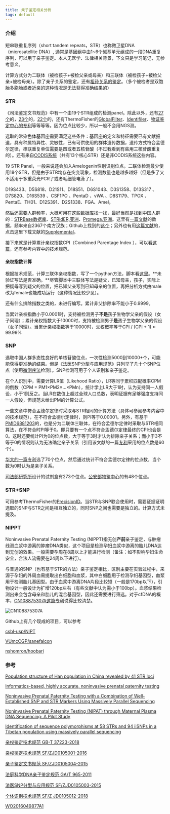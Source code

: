```yaml
---
title: 亲子鉴定相关分析
tags: default
---
```


### 介绍

短串联重复序列（short tandem repeats，STR）也称微卫星DNA（microsatellite DNA）, 通常是基因组中由1~6个碱基单元组成的一段DNA重复序列，可以用于亲子鉴定。本人无医学、法律相关背景，下文只是学习笔记，无参考意义。

计算方式分为二联体（被检孩子+被检父亲或母亲）和三联体（被检孩子+被检父亲+被检母亲）。除了亲子关系的鉴定，还有[祖孙关系的鉴定](http://www.moj.gov.cn/news/download/file/file/20190815/1565869722167038371.pdf)。（多个被检者是双胞胎多胞胎或者近亲的这种情况是无法获得准确结果的）


### STR

《司法鉴定文书规范》中有一个由19个STR组成的检测panel。除此以外，还有[27个](https://patentimages.storage.googleapis.com/a5/f5/80/a131efdefd0ac4/CN104946632A.pdf)的，[23个](http://www.microread.com/foServen/7-893-335.html)的，[22个](https://www.jfsmonline.com/article.asp?issn=2349-5014;year=2018;volume=4;issue=3;spage=122;epage=128;aulast=Fu)的，还有ThermoFisher的[GlobalFIlter](https://assets.thermofisher.cn/TFS-Assets/GSD/brochures/globalfiler-str-brochure.pdf)、[Identifiler](https://assets.thermofisher.cn/TFS-Assets/LSG/manuals/cms_041201.pdf)、[物证鉴定中心的专利](https://patentimages.storage.googleapis.com/1d/4b/7b/a2bfaee19b154c/CN105441534B.pdf)等等等等。因为位点比较少，所以一般不会用NGS测。

选取的常染色体基因座需要满足这些条件：基因座的定义和特征需要已有文献报道，具有种属特异性、灵敏性，已有可供使用的群体遗传数据，遗传方式符合孟德尔定律，串联重复单位需要是四或者五核苷酸（不过我看到有些用三核苷酸重复的）。还有来自[CODIS系统](https://en.wikipedia.org/wiki/Combined_DNA_Index_System)（共有13个核心STR）还是非CODIS系统这些内容。

19 STR Panel，一般来说还会加入Amelogenin性别识别位点。二联体检测最少使用18个STR，但是由于STR均存在突变现象，检测数量也是越多越好（但是多了又不适用于多重荧光PCR了或者毛细管电泳了）。

D19S433、D5S818、D21S11、D18S51、D6S1043、D3S1358、D13S317 、D7S820、D16S539 、CSF1PO 、PentaD 、vWA 、D8S1179、TPOX 、PentaE、TH01、D12S391、D2S1338、FGA、Amel。

然后还需要人群频率，大概可用在这些数据库找一找，最好当然是找到中国人群的：[STRBase数据库](https://strbase.nist.gov/str_fact.htm,美国)、[STRidER,亚洲](https://strider.online/frequencies)、[Promega,亚洲](https://www.promega.com.cn/products/pm/genetic-identity/population-statistics/allele-frequencies/)。这里有[一篇文献](https://europepmc.org/article/pmc/pmc6779668)的数据，频率来自2367个南方汉族；Github上找到的[这个](https://github.com/T1me/MPTK/blob/main/frequency.yml)；另外也有用[这篇文献](https://pubmed.ncbi.nlm.nih.gov/31905040/)的，点击这里下载文献的[Supplemental](https://www.tandfonline.com/doi/suppl/10.1080/03014460.2019.1705391/suppl_file/iahb_a_1705391_sm0479.zip)。

接下来就是计算累计亲权指数CPI（Combined Parentage Index ），可以看[这篇](https://www.promega.com/-/media/files/resources/conference-proceedings/ishi-15/parentage-and-mixture-statistics-workshop/introductiontoparentagestatistics.pdf?la=en)，还有参考内容中的技术规范。



#### 亲权指数计算

根据技术规范，计算三联体亲权指数，写了一个python方法，脚本看[这里](https://github.com/pzweuj/practice/blob/master/python/PaternityIndex/calculate_CPI.py)。**未验证写法是否准确。**尽管脚本中三联体写法是疑父，已知母亲，孩子，实际上把疑母写到疑父的位置，把已知父亲写到已知母亲的位置，再把分析方式由male改为female也能成功运行（这种情况比较少见）。

还有什么排除指数之类的，未进行编写。累计非父排除率不能小于0.9999。

当累计亲权指数小于0.0001时，支持被检测男子**不是**孩子生物学父亲的假设（女子同理）；累计亲权指数大于10000时，支持被检测男子**是**孩子生物学父亲的假设（女子同理）。当累计亲权指数等于10000时，父权概率等于CPI / (CPI + 1) ≈ 99.99%



### SNP

选取中国人群多态性良好的单核苷酸位点，一次性检测5000到10000+个，可能能获得更准确的结果。但是《法医SNP分型与应用规范》只列举了几十个SNP位点（使用[微测序法](https://pubmed.ncbi.nlm.nih.gov/9199933/)检测）。SNP检测可用于个人识别和亲子鉴定。

在个人识别中，需要计算LR值（Likehood Ratio），LR等同于累积匹配概率CPM的倒数（CPM = PM1×PM2×...×PMn），统计学上LR大于1时，认为支持同一人假设，小于1则反之。当LR在数值上超过全球人口总数，表明证据有足够强度支持同一人假设，但规范未给出PM的计算公式。

一些文章中符合孟德尔定律时采取与STR相同的计算方法（具体可参阅参考内容中的技术规范），在不符合孟德尔定律时，则PI等于0.00001。另外，有基于[PMID6881203](https://pubmed.ncbi.nlm.nih.gov/6881203/)的，也是分为二联体三联体，在符合孟德尔定律时采取与STR相同算法，在不符合时PI等于0。即只要有一个点不符合孟德尔定律最终的CPI也会是0。这时还要统计PI为0的位点数，大于等于3时才认为排除亲子关系；而小于3不等于0的情况则认为无法确定亲子关系（引用该文献的一篇[专利](https://patentimages.storage.googleapis.com/fa/20/a3/263b3c9cc6ce07/CN102978286A.pdf)采用的位点数是60个）。

[华大的一篇专利](https://patentimages.storage.googleapis.com/2a/33/06/79d2af22b5539e/WO2016049878A1.pdf)选了70个位点，然后通过统计不符合孟德尔定律的位点数，当个数为0时认为是亲子关系。

[司法部研究所](https://patents.google.com/patent/CN107012226A/)设计的试剂盒有273个位点。[公安部物鉴中心](https://patents.google.com/patent/CN102115788A/)的有48个位点。




### STR+SNP
可用参考ThermoFisher的[PrecisionID](https://assets.thermofisher.com/TFS-Assets/GSD/Technical-Notes/precision_id_str_snp_combo_2019_technical_note.pdf)。当STR与SNP联合使用时，需要证据证明选取的SNP与STR之间是相互独立的，同时SNP之间也需要是独立的。计算方式未提及。



### NIPPT

Noninvasive Prenatal Paternity Testing (NIPPT)指无创**产前**亲子鉴定，与肿瘤线测血浆中游离的肿瘤DNA类似，这个项目是检测孕妇血浆中游离的胎儿DNA达到无创的效果。一般需要孕周在8周以上才能进行检测（备注：如不影响孕妇生命安全，合法人流需要在24周以下进行）。

与普通的SNP（也有基于STR的方法）亲子鉴定相比，区别主要在实验过程中，来源于孕妇的外周血需提取出白细胞和血浆，其中白细胞用于检测孕妇基因型，血浆用于检测胎儿基因型。由于血浆中游离DNA片段比较短（一般是170bp以下），引物设计一般设计为扩增120bp左右（有些文献中认为需小于100bp）。血浆结果检测出来会包含母亲和胎儿的混合基因型，因此还需要进行筛选。对于cfDNA的概率，[CN108875307A这篇专利](https://patents.google.com/patent/CN108875307A/)说得比较清楚。

![CN108875307A](https://patentimages.storage.googleapis.com/17/cb/e7/9b284360c809fc/CN108875307AD00102.png)

Github上有几个现成的项目，可以参考

[csbl-usp/NIPT](https://github.com/csbl-usp/NIPT)

[VUmcCGP/sanefalcon](https://github.com/VUmcCGP/sanefalcon)

[nshomron/hoobari](https://github.com/nshomron/hoobari)





### 参考

[Population structure of Han population in China revealed by 41 STR loci](https://www.tandfonline.com/doi/pdf/10.1080/03014460.2019.1705391)

[Informatics-based, highly accurate, noninvasive prenatal paternity testing](https://www.nature.com/articles/gim2012155.pdf)

[Noninvasive Prenatal Paternity Testing with a Combination of Well-Established SNP and STR Markers Using Massively Parallel Sequencing](https://www.mdpi.com/2073-4425/12/3/454/htm)

[Noninvasive Prenatal Paternity Testing (NIPAT) through Maternal Plasma DNA Sequencing: A Pilot Study](https://pubmed.ncbi.nlm.nih.gov/27631491/)

[Identification of sequence polymorphisms at 58 STRs and 94 iiSNPs in a Tibetan population using massively parallel sequencing](https://www.nature.com/articles/s41598-020-69137-1.pdf)

[亲权鉴定技术规范 GB-T 37223-2018](http://zjcfs.com/style/download/%E6%8A%80%E6%9C%AF%E8%A7%84%E8%8C%83/%E7%89%A9%E8%AF%81%E6%AF%92%E7%89%A9/GB-T%2037223-2018%E4%BA%B2%E6%9D%83%E9%89%B4%E5%AE%9A%E6%8A%80%E6%9C%AF%E8%A7%84%E8%8C%83.pdf)

[亲权鉴定技术规范 SF/ZJD0105001-2016](https://www.moj.gov.cn/government_service/download/file/file/20190816/1565937635270095145.pdf)

[亲子鉴定文书规范 SF/ZJD0105004-2015](http://www.moj.gov.cn/news/download/file/file/20190815/1565869707758003500.pdf)

[法庭科学DNA亲子鉴定规范 GA/T 965-2011](http://116.52.249.81/submodule/Editor/uploadfile/20170329170253616.pdf)

[法医SNP分型与应用规范 SF/ZJD0105003-2015](https://www.moj.gov.cn/news/download/file/file/20190815/1565869735018092089.pdf)

[个体识别技术规范 SF/Z JD0105012-2018](http://www.moj.gov.cn/government_public/download/file/file/20181221/1545362858363089134.pdf)

[WO2016049877A1](https://patents.google.com/patent/WO2016049877A1/)

